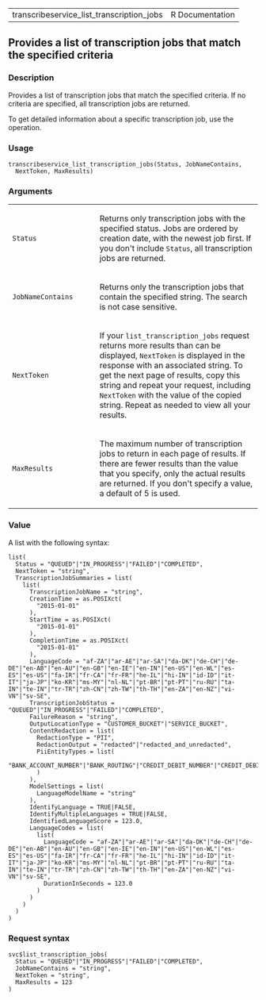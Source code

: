 <table style="width: 100%;">
<tbody>
<tr class="odd">
<td>transcribeservice_list_transcription_jobs</td>
<td style="text-align: right;">R Documentation</td>
</tr>
</tbody>
</table>

## Provides a list of transcription jobs that match the specified criteria

### Description

Provides a list of transcription jobs that match the specified criteria.
If no criteria are specified, all transcription jobs are returned.

To get detailed information about a specific transcription job, use the
operation.

### Usage

    transcribeservice_list_transcription_jobs(Status, JobNameContains,
      NextToken, MaxResults)

### Arguments

<table>
<colgroup>
<col style="width: 35%" />
<col style="width: 65%" />
</colgroup>
<tbody>
<tr class="odd">
<td><code
id="transcribeservice_list_transcription_jobs_:_Status">Status</code></td>
<td><p>Returns only transcription jobs with the specified status. Jobs
are ordered by creation date, with the newest job first. If you don't
include <code>Status</code>, all transcription jobs are
returned.</p></td>
</tr>
<tr class="even">
<td><code
id="transcribeservice_list_transcription_jobs_:_JobNameContains">JobNameContains</code></td>
<td><p>Returns only the transcription jobs that contain the specified
string. The search is not case sensitive.</p></td>
</tr>
<tr class="odd">
<td><code
id="transcribeservice_list_transcription_jobs_:_NextToken">NextToken</code></td>
<td><p>If your <code>list_transcription_jobs</code> request returns more
results than can be displayed, <code>NextToken</code> is displayed in
the response with an associated string. To get the next page of results,
copy this string and repeat your request, including
<code>NextToken</code> with the value of the copied string. Repeat as
needed to view all your results.</p></td>
</tr>
<tr class="even">
<td><code
id="transcribeservice_list_transcription_jobs_:_MaxResults">MaxResults</code></td>
<td><p>The maximum number of transcription jobs to return in each page
of results. If there are fewer results than the value that you specify,
only the actual results are returned. If you don't specify a value, a
default of 5 is used.</p></td>
</tr>
</tbody>
</table>

### Value

A list with the following syntax:

    list(
      Status = "QUEUED"|"IN_PROGRESS"|"FAILED"|"COMPLETED",
      NextToken = "string",
      TranscriptionJobSummaries = list(
        list(
          TranscriptionJobName = "string",
          CreationTime = as.POSIXct(
            "2015-01-01"
          ),
          StartTime = as.POSIXct(
            "2015-01-01"
          ),
          CompletionTime = as.POSIXct(
            "2015-01-01"
          ),
          LanguageCode = "af-ZA"|"ar-AE"|"ar-SA"|"da-DK"|"de-CH"|"de-DE"|"en-AB"|"en-AU"|"en-GB"|"en-IE"|"en-IN"|"en-US"|"en-WL"|"es-ES"|"es-US"|"fa-IR"|"fr-CA"|"fr-FR"|"he-IL"|"hi-IN"|"id-ID"|"it-IT"|"ja-JP"|"ko-KR"|"ms-MY"|"nl-NL"|"pt-BR"|"pt-PT"|"ru-RU"|"ta-IN"|"te-IN"|"tr-TR"|"zh-CN"|"zh-TW"|"th-TH"|"en-ZA"|"en-NZ"|"vi-VN"|"sv-SE",
          TranscriptionJobStatus = "QUEUED"|"IN_PROGRESS"|"FAILED"|"COMPLETED",
          FailureReason = "string",
          OutputLocationType = "CUSTOMER_BUCKET"|"SERVICE_BUCKET",
          ContentRedaction = list(
            RedactionType = "PII",
            RedactionOutput = "redacted"|"redacted_and_unredacted",
            PiiEntityTypes = list(
              "BANK_ACCOUNT_NUMBER"|"BANK_ROUTING"|"CREDIT_DEBIT_NUMBER"|"CREDIT_DEBIT_CVV"|"CREDIT_DEBIT_EXPIRY"|"PIN"|"EMAIL"|"ADDRESS"|"NAME"|"PHONE"|"SSN"|"ALL"
            )
          ),
          ModelSettings = list(
            LanguageModelName = "string"
          ),
          IdentifyLanguage = TRUE|FALSE,
          IdentifyMultipleLanguages = TRUE|FALSE,
          IdentifiedLanguageScore = 123.0,
          LanguageCodes = list(
            list(
              LanguageCode = "af-ZA"|"ar-AE"|"ar-SA"|"da-DK"|"de-CH"|"de-DE"|"en-AB"|"en-AU"|"en-GB"|"en-IE"|"en-IN"|"en-US"|"en-WL"|"es-ES"|"es-US"|"fa-IR"|"fr-CA"|"fr-FR"|"he-IL"|"hi-IN"|"id-ID"|"it-IT"|"ja-JP"|"ko-KR"|"ms-MY"|"nl-NL"|"pt-BR"|"pt-PT"|"ru-RU"|"ta-IN"|"te-IN"|"tr-TR"|"zh-CN"|"zh-TW"|"th-TH"|"en-ZA"|"en-NZ"|"vi-VN"|"sv-SE",
              DurationInSeconds = 123.0
            )
          )
        )
      )
    )

### Request syntax

    svc$list_transcription_jobs(
      Status = "QUEUED"|"IN_PROGRESS"|"FAILED"|"COMPLETED",
      JobNameContains = "string",
      NextToken = "string",
      MaxResults = 123
    )
